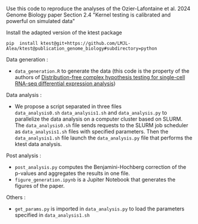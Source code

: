 Use this code to reproduce the analyses of the Ozier-Lafontaine et al. 2024 Genome Biology paper 
Section 2.4 "Kernel testing is calibrated and powerful on simulated data"

Install the adapted version of the ktest package 
```
pip  install ktest@git+https://github.com/LMJL-Alea/ktest@publication_genome_biology#subdirectory=python
```
Data generation : 
- `data_generation.R` to generate the data (this code is the property of the authors of [Distribution-free complex hypothesis testing for single-cell RNA-seq differential expression analysis](https://www.biorxiv.org/content/10.1101/2021.05.21.445165v2))

Data analysis : 
- We propose a script separated in three files `data_analysis0.sh` `data_analysis1.sh` and `data_analysis.py` to parallelize the data analysis on a computer cluster based on SLURM. The `data_analysis0.sh` file sends requests to the SLURM job scheduler as `data_analysis1.sh` files with specified parameters. Then the `data_analysis1.sh` file launch the `data_analysis.py` file that performs the ktest data analysis. 

Post analysis : 
- `post_analysis.py` computes the Benjamini-Hochberg correction of the p-values and aggregates the results in one file. 
- `figure_generation.ipynb` is a Jupiter Notebook that generates the figures of the paper. 

Others : 
- `get_params.py` is imported in `data_analysis.py` to load the parameters specified in `data_analysis1.sh` 